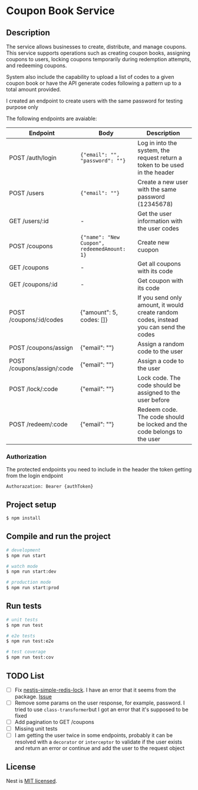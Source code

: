 # Coupon Book Service

## Description

The service allows businesses to create, distribute, and manage coupons. This service supports operations such as creating coupon books, assigning coupons to users, locking coupons temporarily during redemption attempts, and redeeming coupons.

System also include the capability to upload a list of codes to a given coupon book or have the API generate codes following a pattern up to a total amount provided.

I created an endpoint to create users with the same password for testing purpose only

The following endpoints are avaiable:

| Endpoint | Body | Description |
| --- | --- | --- |
| POST /auth/login | `{"email": "", "password": ""}` | Log in into the system, the request return a token to be used in the header |
| POST /users | `{"email": ""}` | Create a new user with the same password (12345678) |
| GET /users/:id | - | Get the user information with the user codes |
| POST /coupons | `{"name": "New Cuopon", redeemedAmount: 1}` | Create new cuopon |
| GET /coupons | - | Get all coupons with its code |
| GET /coupons/:id | - | Get coupon with its code |
| POST /coupons/:id/codes| {"amount": 5, codes: []} | If you send only amount, it would create random codes, instead you can send the codes
| POST /coupons/assign | {"email": ""} | Assign a random code to the user
| POST /coupons/assign/:code | {"email": ""} | Assign a code to the user
| POST /lock/:code | {"email": ""} | Lock code. The code should be assigned to the user before
| POST /redeem/:code | {"email": ""} | Redeem code. The code should be locked and the code belongs to the user


### Authorization

The protected endpoints you need to include in the header the token getting from the login endpoint

`Authorazation: Bearer {authToken}`

## Project setup

```bash
$ npm install
```

## Compile and run the project

```bash
# development
$ npm run start

# watch mode
$ npm run start:dev

# production mode
$ npm run start:prod
```

## Run tests

```bash
# unit tests
$ npm run test

# e2e tests
$ npm run test:e2e

# test coverage
$ npm run test:cov
```

## TODO List

- [ ] Fix [nestjs-simple-redis-lock](https://github.com/hanFengSan/nestjs-simple-redis-lock). I have an error that it seems from the package. [Issue](https://github.com/hanFengSan/nestjs-simple-redis-lock/issues/6)
- [ ] Remove some params on the user response, for example, password. I tried to use `class-transformer`but I got an error that it's supposed to be fixed
- [ ] Add pagination to GET /coupons
- [ ] Missing unit tests
- [ ] I am getting the user twice in some endpoints, probably it can be resolved with a `decorator` or `interceptor` to validate if the user exists and return an error or continue and add the user to the request object

## License

Nest is [MIT licensed](https://github.com/nestjs/nest/blob/master/LICENSE).
